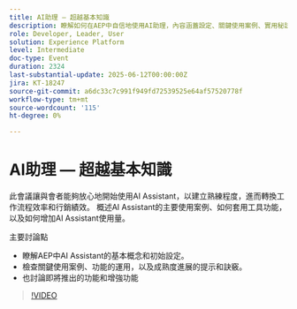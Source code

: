 ```yaml
---
title: AI助理 — 超越基本知識
description: 瞭解如何在AEP中自信地使用AI助理，內容涵蓋設定、關鍵使用案例、實用秘訣和即將推出的功能，以提升工作流程效率和行銷影響。
role: Developer, Leader, User
solution: Experience Platform
level: Intermediate
doc-type: Event
duration: 2324
last-substantial-update: 2025-06-12T00:00:00Z
jira: KT-18247
source-git-commit: a6dc33c7c991f949fd72539525e64af57520778f
workflow-type: tm+mt
source-wordcount: '115'
ht-degree: 0%

---
```



# AI助理 — 超越基本知識

此會議讓與會者能夠放心地開始使用AI Assistant，以建立熟練程度，進而轉換工作流程效率和行銷績效。 概述AI Assistant的主要使用案例、如何套用工具功能，以及如何增加AI Assistant使用量。

主要討論點

* 瞭解AEP中AI Assistant的基本概念和初始設定。
* 檢查關鍵使用案例、功能的運用，以及成熟度進展的提示和訣竅。
* 也討論即將推出的功能和增強功能

>[!VIDEO](https://video.tv.adobe.com/v/3463369/?learn=on&enablevpops&captions=chi_hant)
